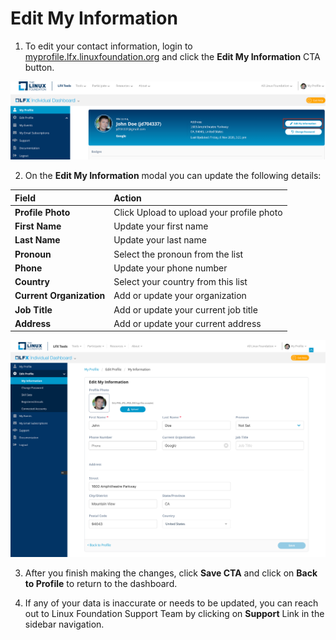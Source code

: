# Edit My Information

1. To edit your contact information, login to [myprofile.lfx.linuxfoundation.org](https://myprofile.lfx.linuxfoundation.org/) and click the **Edit My Information** CTA button.

![](../.gitbook/assets/edit-my-information%20%283%29.png)

2. On the **Edit My Information** modal you can update the following details:

| **Field** | **Action** |
| :--- | :--- |
| **Profile Photo**  | Click Upload to upload your profile photo |
| **First Name** | Update your first name  |
| **Last Name** | Update your last name |
| **Pronoun** | Select the pronoun from the list |
| **Phone** | Update your phone number |
| **Country** | Select your country from this list |
| **Current Organization** | Add or update your organization  |
| **Job Title** | Add or update your current job title  |
| **Address**  | Add or update your current address |

![](../.gitbook/assets/edit-information-section.png)

3. After you finish making the changes, click **Save CTA** and click on **Back to Profile** to return to the dashboard.

4. If any of your data is inaccurate or needs to be updated, you can reach out to Linux Foundation Support Team by clicking on **Support** Link in the sidebar navigation.

